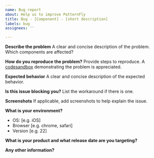 ```yaml
---
name: Bug report
about: Help us to improve PatternFly
title: Bug - [Component] - [short description]
labels: bug
assignees: ''

---
```


**Describe the problem**
A clear and concise description of the problem. Which components are affected?

**How do you reproduce the problem?**
Provide steps to reproduce. A [codesandbox](https://codesandbox.io/s/serverless-cherry-q9t3f ) demonstrating the problem is appreciated.

**Expected behavior**
A clear and concise description of the expected behavior.

**Is this issue blocking you?**
List the workaround if there is one.

**Screenshots**
If applicable, add screenshots to help explain the issue.

**What is your environment?**
 - OS: [e.g. iOS]
 - Browser [e.g. chrome, safari]
 - Version [e.g. 22]

**What is your product and what release date are you targeting?**

**Any other information?**
